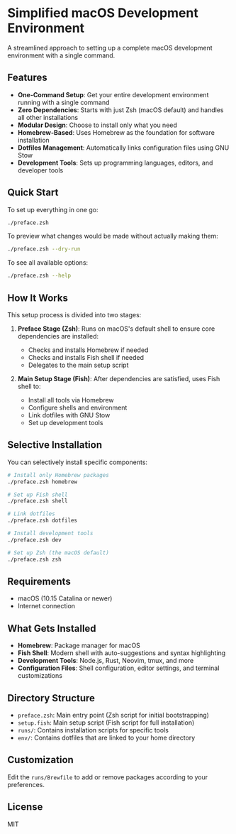 # Simplified macOS Development Environment

A streamlined approach to setting up a complete macOS development environment with a single command.

## Features

- **One-Command Setup**: Get your entire development environment running with a single command
- **Zero Dependencies**: Starts with just Zsh (macOS default) and handles all other installations
- **Modular Design**: Choose to install only what you need
- **Homebrew-Based**: Uses Homebrew as the foundation for software installation
- **Dotfiles Management**: Automatically links configuration files using GNU Stow
- **Development Tools**: Sets up programming languages, editors, and developer tools

## Quick Start

To set up everything in one go:

```zsh
./preface.zsh
```

To preview what changes would be made without actually making them:

```zsh
./preface.zsh --dry-run
```

To see all available options:

```zsh
./preface.zsh --help
```

## How It Works

This setup process is divided into two stages:

1. **Preface Stage (Zsh)**: Runs on macOS's default shell to ensure core dependencies are installed:
   - Checks and installs Homebrew if needed
   - Checks and installs Fish shell if needed
   - Delegates to the main setup script

2. **Main Setup Stage (Fish)**: After dependencies are satisfied, uses Fish shell to:
   - Install all tools via Homebrew
   - Configure shells and environment
   - Link dotfiles with GNU Stow
   - Set up development tools

## Selective Installation

You can selectively install specific components:

```zsh
# Install only Homebrew packages
./preface.zsh homebrew

# Set up Fish shell
./preface.zsh shell

# Link dotfiles
./preface.zsh dotfiles

# Install development tools
./preface.zsh dev

# Set up Zsh (the macOS default)
./preface.zsh zsh
```

## Requirements

- macOS (10.15 Catalina or newer)
- Internet connection

## What Gets Installed

- **Homebrew**: Package manager for macOS
- **Fish Shell**: Modern shell with auto-suggestions and syntax highlighting
- **Development Tools**: Node.js, Rust, Neovim, tmux, and more
- **Configuration Files**: Shell configuration, editor settings, and terminal customizations

## Directory Structure

- `preface.zsh`: Main entry point (Zsh script for initial bootstrapping)
- `setup.fish`: Main setup script (Fish script for full installation)
- `runs/`: Contains installation scripts for specific tools
- `env/`: Contains dotfiles that are linked to your home directory

## Customization

Edit the `runs/Brewfile` to add or remove packages according to your preferences.

## License

MIT
